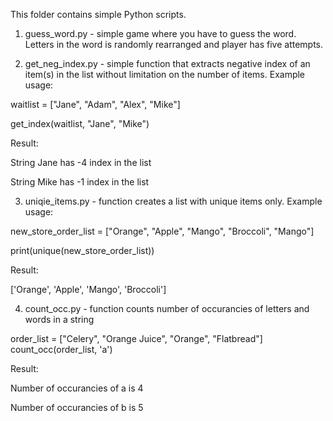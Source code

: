 This folder contains simple Python scripts.

1) guess_word.py - simple game where you have to guess the word. Letters in the word is randomly rearranged and player has five attempts.

2) get_neg_index.py - simple function that extracts negative index of an item(s) in the list without limitation on the number of items. Example usage:

waitlist = ["Jane", "Adam", "Alex", "Mike"]

get_index(waitlist, "Jane", "Mike")

Result:

String Jane has -4 index in the list

String Mike has -1 index in the list

3) uniqie_items.py - function creates a list with unique items only. Example usage:

new_store_order_list = ["Orange", "Apple", "Mango", "Broccoli", "Mango"]

print(unique(new_store_order_list))

Result:

['Orange', 'Apple', 'Mango', 'Broccoli']

4) count_occ.py - function counts number of occurancies of letters and words in a string

order_list = ["Celery", "Orange Juice", "Orange", "Flatbread"]
count_occ(order_list, 'a')

Result:

Number of occurancies of a is 4

Number of occurancies of b is 5
